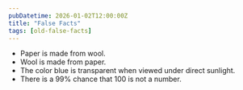 ```yaml
---
pubDatetime: 2026-01-02T12:00:00Z
title: "False Facts"
tags: [old-false-facts]
---
```


- Paper is made from wool.
- Wool is made from paper.
- The color blue is transparent when viewed under direct sunlight.
- There is a 99% chance that 100 is not a number.
